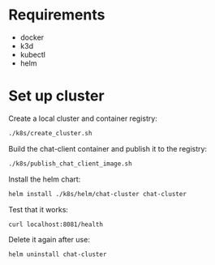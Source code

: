 # Requirements

- docker
- k3d
- kubectl
- helm

# Set up cluster

Create a local cluster and container registry:

```bash
./k8s/create_cluster.sh
```

Build the chat-client container and publish it to the registry:

```bash
./k8s/publish_chat_client_image.sh
```

Install the helm chart:

```bash
helm install ./k8s/helm/chat-cluster chat-cluster
```

Test that it works:

```bash
curl localhost:8081/health
```

Delete it again after use:

```bash
helm uninstall chat-cluster
```
